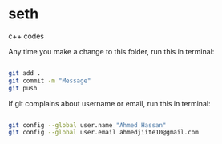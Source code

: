 # seth
c++ codes

Any time you make a change to this folder, run this in terminal:

```sh

git add .
git commit -m "Message"
git push

```

If git complains about username or email, run this in terminal:

```sh

git config --global user.name "Ahmed Hassan"
git config --global user.email ahmedjiite10@gmail.com

```